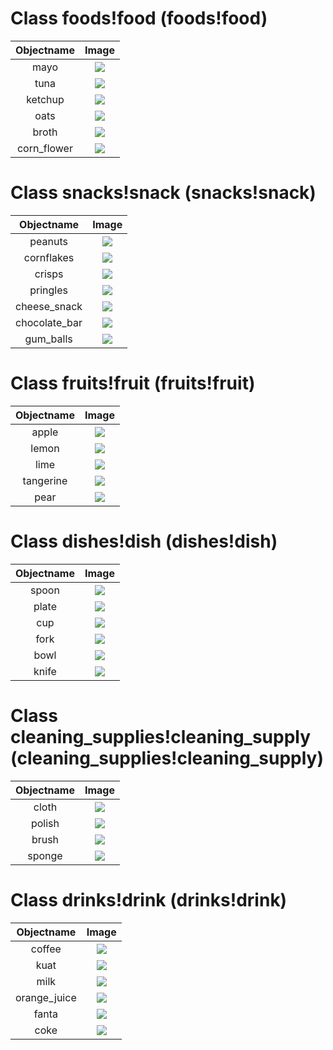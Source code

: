 # Class foods!food (foods!food)

| Objectname               |  Image                   |
:-------------------------:|:-------------------------:
| mayo | ![](known_objects/foods!food/mayo.jpg) |
| tuna | ![](known_objects/foods!food/tuna.jpg) |
| ketchup | ![](known_objects/foods!food/ketchup.jpg) |
| oats | ![](known_objects/foods!food/oats.jpg) |
| broth | ![](known_objects/foods!food/broth.jpg) |
| corn_flower | ![](known_objects/foods!food/corn_flower.jpg) |


# Class snacks!snack (snacks!snack)

| Objectname               |  Image                   |
:-------------------------:|:-------------------------:
| peanuts | ![](known_objects/snacks!snack/peanuts.jpg) |
| cornflakes | ![](known_objects/snacks!snack/cornflakes.jpg) |
| crisps | ![](known_objects/snacks!snack/crisps.jpg) |
| pringles | ![](known_objects/snacks!snack/pringles.jpg) |
| cheese_snack | ![](known_objects/snacks!snack/cheese_snack.jpg) |
| chocolate_bar | ![](known_objects/snacks!snack/chocolate_bar.jpg) |
| gum_balls | ![](known_objects/snacks!snack/gum_balls.jpg) |


# Class fruits!fruit (fruits!fruit)

| Objectname               |  Image                   |
:-------------------------:|:-------------------------:
| apple | ![](known_objects/fruits!fruit/apple.jpg) |
| lemon | ![](known_objects/fruits!fruit/lemon.jpg) |
| lime | ![](known_objects/fruits!fruit/lime.jpg) |
| tangerine | ![](known_objects/fruits!fruit/tangerine.jpg) |
| pear | ![](known_objects/fruits!fruit/pear.jpg) |


# Class dishes!dish (dishes!dish)

| Objectname               |  Image                   |
:-------------------------:|:-------------------------:
| spoon | ![](known_objects/dishes!dish/spoon.png) |
| plate | ![](known_objects/dishes!dish/plate.png) |
| cup | ![](known_objects/dishes!dish/cup.png) |
| fork | ![](known_objects/dishes!dish/fork.png) |
| bowl | ![](known_objects/dishes!dish/bowl.png) |
| knife | ![](known_objects/dishes!dish/knife.png) |


# Class cleaning_supplies!cleaning_supply (cleaning_supplies!cleaning_supply)

| Objectname               |  Image                   |
:-------------------------:|:-------------------------:
| cloth | ![](known_objects/cleaning_supplies!cleaning_supply/cloth.jpg) |
| polish | ![](known_objects/cleaning_supplies!cleaning_supply/polish.jpg) |
| brush | ![](known_objects/cleaning_supplies!cleaning_supply/brush.jpg) |
| sponge | ![](known_objects/cleaning_supplies!cleaning_supply/sponge.jpg) |


# Class drinks!drink (drinks!drink)

| Objectname               |  Image                   |
:-------------------------:|:-------------------------:
| coffee | ![](known_objects/drinks!drink/coffee.jpg) |
| kuat | ![](known_objects/drinks!drink/kuat.jpg) |
| milk | ![](known_objects/drinks!drink/milk.jpg) |
| orange_juice | ![](known_objects/drinks!drink/orange_juice.jpg) |
| fanta | ![](known_objects/drinks!drink/fanta.jpg) |
| coke | ![](known_objects/drinks!drink/coke.jpg) |


